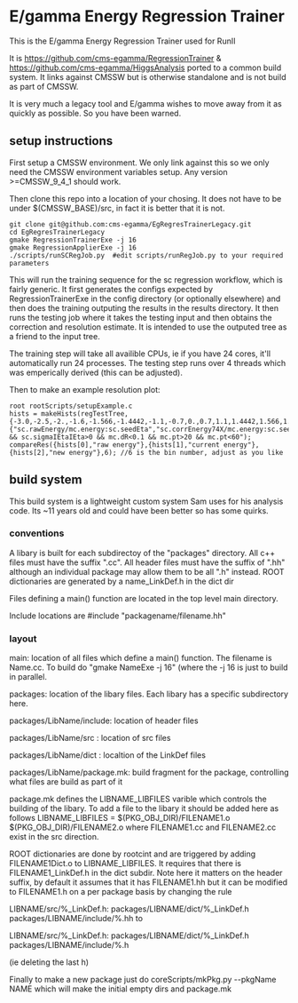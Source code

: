 # E/gamma Energy Regression Trainer


This is the E/gamma Energy Regression Trainer used for RunII

It is https://github.com/cms-egamma/RegressionTrainer & https://github.com/cms-egamma/HiggsAnalysis ported to a common build system. It links against CMSSW but is otherwise standalone and is not build as part of CMSSW.

It is very much a legacy tool and E/gamma wishes to move away from it as quickly as possible. So you have been warned.

## setup instructions

First setup a CMSSW environment. We only link against this so we only need the CMSSW environment variables setup. Any version >=CMSSW_9_4_1 should work.

Then clone this repo into a location of your chosing. It does not have to be under $(CMSSW_BASE)/src, in fact it is better that it is not. 
```
git clone git@github.com:cms-egamma/EgRegresTrainerLegacy.git
cd EgRegresTrainerLegacy 
gmake RegressionTrainerExe -j 16
gmake RegressionApplierExe -j 16
./scripts/runSCRegJob.py  #edit scripts/runRegJob.py to your required parameters
```

This will run the training sequence for the sc regression workflow, which is fairly generic. It first generates the configs expected by RegressionTrainerExe in the config directory (or optionally elsewhere) and then does the training outputing the results in the results directory. It then runs the testing job where it takes the testing input and then obtains the correction and resolution estimate. It is intended to use the outputed tree as a friend to the input tree.

The training step will take all availible CPUs, ie if you have 24 cores, it'll automatically run 24 processes. The testing step runs over 4 threads which was emperically derived (this can be adjusted).

Then to make an example resolution plot:
```
root rootScripts/setupExample.c
hists = makeHists(regTestTree,{-3.0,-2.5,-2.,-1.6,-1.566,-1.4442,-1.1,-0.7,0.,0.7,1.1,1.4442,1.566,1.6,2.,2.5},150,0,1.5,{"sc.rawEnergy/mc.energy:sc.seedEta","sc.corrEnergy74X/mc.energy:sc.seedEta","regCorr.mean*sc.rawEnergy/mc.energy:sc.seedEta"},"mc.energy>0 && sc.sigmaIEtaIEta>0 && mc.dR<0.1 && mc.pt>20 && mc.pt<60");
compareRes({hists[0],"raw energy"},{hists[1],"current energy"},{hists[2],"new energy"},6); //6 is the bin number, adjust as you like
```


## build system 

This build system is a lightweight custom system Sam uses for his analysis code. Its ~11 years old and could have been better so has some quirks. 

### conventions
A libary is built for each subdirectoy of the "packages" directory. All c++ files must have the suffix ".cc". All header files must have the suffix of ".hh" although an individual package may allow them to be all ".h" instead. ROOT dictionaries are generated by a name_LinkDef.h in the dict dir

Files defining a main() function are located in the top level main directory. 

Include locations are #include "packagename/filename.hh"

### layout

main: location of all files which define a main() function. The filename is Name.cc. To build do "gmake NameExe -j 16" (where the -j 16 is just to build in parallel.

packages: location of the libary files. Each libary has a specific subdirectory here. 

packages/LibName\/include: location of header files

packages/LibName/src : location of src files

packages/LibName/dict : localtion of the LinkDef files

packages/LibName/package.mk: build fragment for the package, controlling what files are build as part of it

package.mk defines the LIBNAME_LIBFILES varible which controls the building of the libary. To add a file to the libary it should be added here as follows
LIBNAME_LIBFILES = $(PKG_OBJ_DIR)/FILENAME1.o $(PKG_OBJ_DIR)/FILENAME2.o 
where FILENAME1.cc and FILENAME2.cc exist in the src direction.

ROOT dictionaries are done by rootcint and are triggered by adding FILENAME1Dict.o to LIBNAME_LIBFILES. It requires that there is FILENAME1_LinkDef.h in the dict subdir.  Note here it matters on the header suffix, by default it assumes that it has FILENAME1.hh but it can be modified to FILENAME1.h on a per package basis by changing the rule 

LIBNAME/src/%_LinkDef.h: packages/LIBNAME/dict/%_LinkDef.h packages/LIBNAME/include/%.hh   to 

LIBNAME/src/%_LinkDef.h: packages/LIBNAME/dict/%_LinkDef.h packages/LIBNAME/include/%.h 

(ie deleting the last h)

Finally to make a new package just do coreScripts/mkPkg.py --pkgName NAME which will make the initial empty dirs and package.mk







